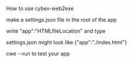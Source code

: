 How to use cybex-web2exe

make a settings.json file in the root of the app

write "app":"HTMLfileLocation" and type

settings.json might look like {"app":"./index.html"}

cwe --run to test your app